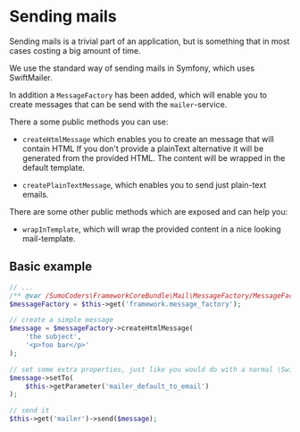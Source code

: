 # Sending mails

Sending mails is a trivial part of an application, but is something that in 
most cases costing a big amount of time.

We use the standard way of sending mails in Symfony, which uses SwiftMailer.

In addition a `MessageFactory` has been added, which will enable you to create 
messages that can be send with the `mailer`-service.

There a some public methods you can use:

* `createHtmlMessage` which enables you to create an message that will contain HTML
    If you don't provide a plainText alternative it will be generated from the provided HTML.
    The content will be wrapped in the default template.
    
* `createPlainTextMessage`, which enables you to send just plain-text emails.

There are some other public methods which are exposed and can help you:

* `wrapInTemplate`, which will wrap the provided content in a nice looking mail-template.

## Basic example

```php
// ...
/** @var /SumoCoders\FrameworkCoreBundle\Mail\MessageFactory/MessageFactory $messageFactory */
$messageFactory = $this->get('framework.message_factory');

// create a simple message
$message = $messageFactory->createHtmlMessage(
    'the subject',
    '<p>foo bar</p>'
);

// set some extra properties, just like you would do with a normal \Swift_Message
$message->setTo(
    $this->getParameter('mailer_default_to_email')
);

// send it
$this->get('mailer')->send($message);
```
